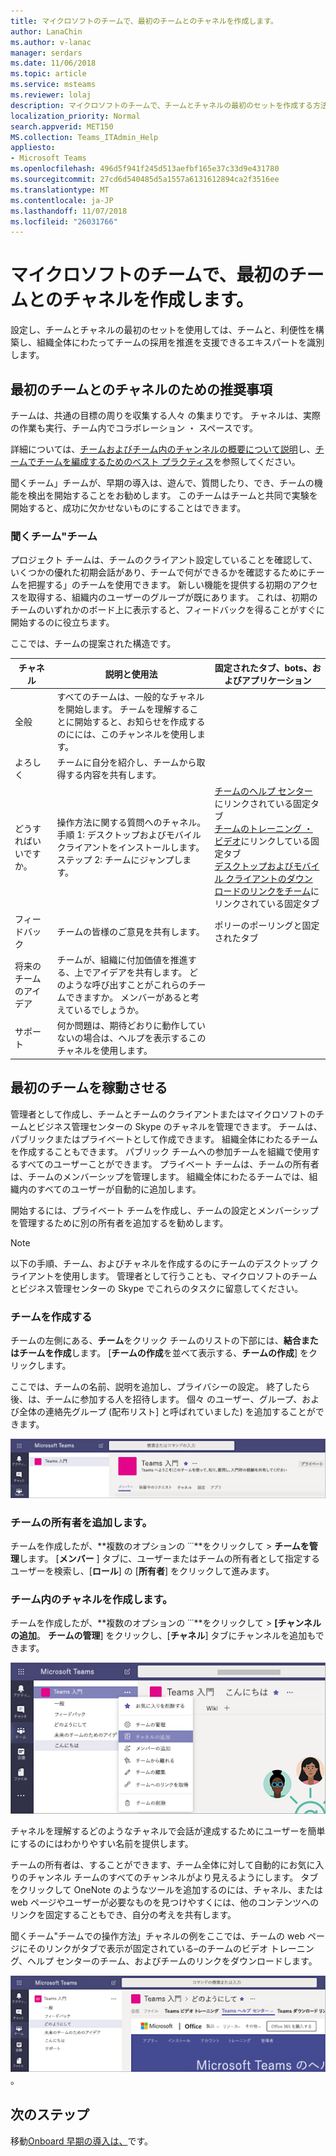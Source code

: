 ```yaml
---
title: マイクロソフトのチームで、最初のチームとのチャネルを作成します。
author: LanaChin
ms.author: v-lanac
manager: serdars
ms.date: 11/06/2018
ms.topic: article
ms.service: msteams
ms.reviewer: lolaj
description: マイクロソフトのチームで、チームとチャネルの最初のセットを作成する方法について説明します。
localization_priority: Normal
search.appverid: MET150
MS.collection: Teams_ITAdmin_Help
appliesto:
- Microsoft Teams
ms.openlocfilehash: 496d5f941f245d513aefbf165e37c33d9e431780
ms.sourcegitcommit: 27cd6d540485d5a1557a6131612894ca2f3516ee
ms.translationtype: MT
ms.contentlocale: ja-JP
ms.lasthandoff: 11/07/2018
ms.locfileid: "26031766"
---
```

# <a name="create-your-first-teams-and-channels-in-microsoft-teams"></a>マイクロソフトのチームで、最初のチームとのチャネルを作成します。

設定し、チームとチャネルの最初のセットを使用しては、チームと、利便性を構築し、組織全体にわたってチームの採用を推進を支援できるエキスパートを識別します。 

## <a name="suggestions-for-your-first-teams-and-channels"></a>最初のチームとのチャネルのための推奨事項

 チームは、共通の目標の周りを収集する人々 の集まりです。 チャネルは、実際の作業も実行、チーム内でコラボレーション ・ スペースです。 

詳細については、[チームおよびチーム内のチャンネルの概要について説明](teams-channels-overview.md)し、[チームでチームを編成するためのベスト プラクティス](best-practices-organizing.md)を参照してください。

 聞くチーム」チームが、早期の導入は、遊んで、質問したり、でき、チームの機能を検出を開始することをお勧めします。 このチームはチームと共同で実験を開始すると、成功に欠かせないものにすることはできます。 

### <a name="get-to-know-teams-team"></a>聞くチーム"チーム
プロジェクト チームは、チームのクライアント設定していることを確認して、いくつかの優れた初期会話があり、チームで何ができるかを確認するためにチームを把握する」のチームを使用できます。 新しい機能を提供する初期のアクセスを取得する、組織内のユーザーのグループが既にあります。 これは、初期のチームのいずれかのボード上に表示すると、フィードバックを得ることがすぐに開始するのに役立ちます。

ここでは、チームの提案された構造です。

| チャネル | 説明と使用法 | 固定されたタブ、bots、およびアプリケーション |
| ------------ | -------------------- | -------------------- |
| 全般 | すべてのチームは、一般的なチャネルを開始します。 チームを理解することに開始すると、お知らせを作成するのにには、このチャンネルを使用します。 |  |
| よろしく | チームに自分を紹介し、チームから取得する内容を共有します。 |  |
| どうすればいいですか。 | 操作方法に関する質問へのチャネル。</br>手順 1: デスクトップおよびモバイル クライアントをインストールします。</br>ステップ 2: チームにジャンプします。| [チームのヘルプ センター](https://support.office.com/teams)にリンクされている固定タブ</br>[チームのトレーニング ・ ビデオ](https://support.office.com/article/microsoft-teams-video-training-4f108e54-240b-4351-8084-b1089f0d21d7)にリンクしている固定タブ</br>[デスクトップおよびモバイル クライアントのダウンロードのリンクをチーム](https://teams.microsoft.com/downloads)にリンクされている固定タブ |
| フィードバック | チームの皆様のご意見を共有します。 | ポリーのポーリングと固定されたタブ|
| 将来のチームのアイデア | チームが、組織に付加価値を推進する、上でアイデアを共有します。 どのような呼び出すことがこれらのチームできますか。 メンバーがあると考えているでしょうか。 ||
| サポート | 何か問題は、期待どおりに動作していないの場合は、ヘルプを表示するこのチャネルを使用します。 ||

## <a name="get-your-first-teams-up-and-running"></a>最初のチームを稼動させる
管理者として作成し、チームとチームのクライアントまたはマイクロソフトのチームとビジネス管理センターの Skype のチャネルを管理できます。 チームは、パブリックまたはプライベートとして作成できます。 組織全体にわたるチームを作成することもできます。 パブリック チームへの参加チームを組織で使用するすべてのユーザーことができます。 プライベート チームは、チームの所有者は、チームのメンバーシップを管理します。 組織全体にわたるチームでは、組織内のすべてのユーザーが自動的に追加します。 

開始するには、プライベート チームを作成し、チームの設定とメンバーシップを管理するために別の所有者を追加するを勧めします。 

> [!NOTE]
> 以下の手順、チーム、およびチャネルを作成するのにチームのデスクトップ クライアントを使用します。 管理者として行うことも、マイクロソフトのチームとビジネス管理センターの Skype でこれらのタスクに留意してください。

### <a name="create-a-team"></a>チームを作成する

チームの左側にある、**チーム**をクリック チームのリストの下部には、**結合またはチームを作成**します。 [**チームの作成**を並べて表示する、**チームの作成**] をクリックします。

ここでは、チームの名前、説明を追加し、プライバシーの設定。 終了したら後、は、チームに参加する人を招待します。 個々 のユーザー、グループ、および全体の連絡先グループ (配布リスト] と呼ばれていました) を追加することができます。 

![チームの作成](media/get-started-with-teams-create-team.png "チームを知っている例のスクリーン ショットを取得するチーム、チームの名前と説明を表示") 

### <a name="add-a-team-owner"></a>チームの所有者を追加します。
チームを作成したが、**複数のオプションの ˙˙˙**をクリックして > **チームを管理**します。 [**メンバー** ] タブに、ユーザーまたはチームの所有者として指定するユーザーを検索し、[**ロール**] の [**所有者**] をクリックして進みます。

### <a name="create-a-channel-in-a-team"></a>チーム内のチャネルを作成します。
チームを作成したが、**複数のオプションの ˙˙˙**をクリックして > **[チャンネルの追加**。 **チームの管理**] をクリックし、[**チャネル**] タブにチャンネルを追加もできます。 

![チームへのチャネルを追加](media/get-started-with-teams-add-channel.png "チャンネル」オプションを追加、管理チームのオプション、およびチームの他のオプションをクリックすると利用可能なその他のオプションのスクリーン ショット") 

チャネルを理解するどのようなチャネルで会話が達成するためにユーザーを簡単にするのにはわかりやすい名前を提供します。 

チームの所有者は、することができます、チーム全体に対して自動的にお気に入りのチャンネル チームのすべてのチャンネルがより見えるようにします。 タブをクリックして OneNote のようなツールを追加するのには、チャネル、または web ページやユーザーが必要なものを見つけやすくには、他のコンテンツへのリンクを固定することもでき、自分の考えを共有します。  

聞くチーム"チームでの操作方法」チャネルの例をここでは、チームの web ページにそのリンクがタブで表示が固定されている&ndash;のチームのビデオ トレーニング、ヘルプ センターのチーム、およびチームのリンクをダウンロードします。 

![暗証番号 (pin) タブをクリックしてチャンネル](media/get-started-with-teams-add-tabs.png "チームを知っていると、固定タブのスクリーン ショットを取得チーム")。 

## <a name="next-steps"></a>次のステップ
移動[Onboard 早期の導入は、](get-started-with-teams-onboard-early-adopters.md)です。
